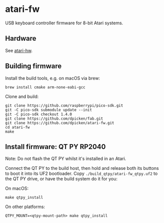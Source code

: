 # atari-fw

USB keyboard controller firmware for 8-bit Atari systems.

## Hardware

See [atari-hw](https://github.com/dpicken/atari-hw).

## Building firmware

Install the build tools, e.g. on macOS via brew:

```
brew install cmake arm-none-eabi-gcc
```

Clone and build:

```
git clone https://github.com/raspberrypi/pico-sdk.git
git -C pico-sdk submodule update --init
git -C pico-sdk checkout 1.4.0
git clone https://github.com/dpicken/fab.git
git clone https://github.com/dpicken/atari-fw.git
cd atari-fw
make
```

## Install firmware: QT PY RP2040

Note: Do not flash the QT PY whilst it's installed in an Atari.

Connect the QT PY to the build host, then hold and release both its buttons to boot it into its UF2 bootloader.  Copy `./build_qtpy/atari-fw_qtpy.uf2` to the QT PY drive, or have the build system do it for you:

On macOS:

```
make qtpy_install
```

On other platforms:

```
QTPY_MOUNT=<qtpy-mount-path> make qtpy_install
```
